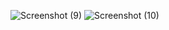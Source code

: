 ![Screenshot (9)](https://user-images.githubusercontent.com/118852889/228142308-e44178bc-3012-4ca3-ba1a-a32df57c13d3.png)
![Screenshot (10)](https://user-images.githubusercontent.com/118852889/228142327-7a44c515-f034-46e6-ac91-3b7709d2875a.png)
